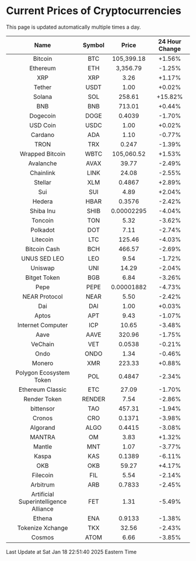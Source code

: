 # Current Prices of Cryptocurrencies
This page is updated automatically multiple times a day.

| Name | Symbol | Price | 24 Hour Change |
| :---: |:---:| :---: | :---: |
| Bitcoin | BTC | 105,399.18 | +1.56% |
| Ethereum | ETH | 3,356.79 | -1.25% |
| XRP | XRP | 3.26 | +1.17% |
| Tether | USDT | 1.00 | +0.02% |
| Solana | SOL | 258.61 | +15.82% |
| BNB | BNB | 713.01 | +0.44% |
| Dogecoin | DOGE | 0.4039 | -1.70% |
| USD Coin | USDC | 1.00 | +0.02% |
| Cardano | ADA | 1.10 | -0.77% |
| TRON | TRX | 0.247 | -1.39% |
| Wrapped Bitcoin | WBTC | 105,060.52 | +1.53% |
| Avalanche | AVAX | 39.77 | -2.49% |
| Chainlink | LINK | 24.08 | -2.55% |
| Stellar | XLM | 0.4867 | +2.89% |
| Sui | SUI | 4.89 | +2.04% |
| Hedera | HBAR | 0.3576 | -2.42% |
| Shiba Inu | SHIB | 0.00002295 | -4.04% |
| Toncoin | TON | 5.32 | -3.62% |
| Polkadot | DOT | 7.11 | -2.74% |
| Litecoin | LTC | 125.46 | -4.03% |
| Bitcoin Cash | BCH | 466.57 | -2.69% |
| UNUS SED LEO | LEO | 9.54 | -1.72% |
| Uniswap | UNI | 14.29 | -2.04% |
| Bitget Token | BGB | 6.84 | -3.26% |
| Pepe | PEPE | 0.00001882 | -4.73% |
| NEAR Protocol | NEAR | 5.50 | -2.42% |
| Dai | DAI | 1.00 | +0.03% |
| Aptos | APT | 9.43 | -1.07% |
| Internet Computer | ICP | 10.65 | -3.48% |
| Aave | AAVE | 320.96 | -1.75% |
| VeChain | VET | 0.0538 | -0.21% |
| Ondo | ONDO | 1.34 | -0.46% |
| Monero | XMR | 223.33 | +0.88% |
| Polygon Ecosystem Token | POL | 0.4847 | -2.34% |
| Ethereum Classic | ETC | 27.09 | -1.70% |
| Render Token | RENDER | 7.54 | -2.86% |
| bittensor | TAO | 457.31 | -1.94% |
| Cronos | CRO | 0.1371 | -3.98% |
| Algorand | ALGO | 0.4415 | -3.08% |
| MANTRA | OM | 3.83 | +1.32% |
| Mantle | MNT | 1.07 | -3.77% |
| Kaspa | KAS | 0.1389 | -6.11% |
| OKB | OKB | 59.27 | +4.17% |
| Filecoin | FIL | 5.54 | -2.14% |
| Arbitrum | ARB | 0.7833 | -2.45% |
| Artificial Superintelligence Alliance | FET | 1.31 | -5.49% |
| Ethena | ENA | 0.9133 | -1.38% |
| Tokenize Xchange | TKX | 32.56 | -2.43% |
| Cosmos | ATOM | 6.66 | -3.85% |

Last Update at Sat Jan 18 22:51:40 2025 Eastern Time